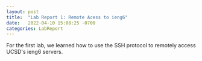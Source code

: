 ```yaml
---
layout: post
title:  "Lab Report 1: Remote Acess to ieng6"
date:   2022-04-10 15:08:25 -0700
categories: LabReport 
---
```

For the first lab, we learned how to use the SSH protocol to remotely access UCSD's ieng6 servers.